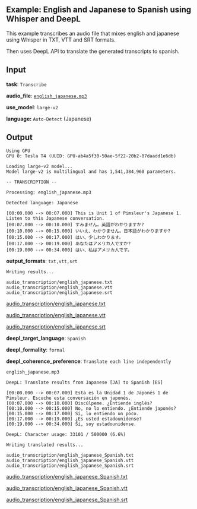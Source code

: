 ## Example: English and Japanese to Spanish using Whisper and DeepL

This example transcribes an audio file that mixes english and japanese using Whisper in TXT, VTT and SRT formats.

Then uses DeepL API to translate the generated transcripts to spanish.

## Input

**task**: `Transcribe`

**audio_file**: [`english_japanese.mp3`](https://carleslc.me/AudioToText/examples/multi-language/english_japanese.mp3)

**use_model**: `large-v2`

**language:** `Auto-Detect` (Japanese)

## Output

```
Using GPU
GPU 0: Tesla T4 (UUID: GPU-ab4a5f30-50ae-5f22-20b2-07daadd1e6db)

Loading large-v2 model...
Model large-v2 is multilingual and has 1,541,384,960 parameters.

-- TRANSCRIPTION --

Processing: english_japanese.mp3

Detected language: Japanese

[00:00.000 --> 00:07.000] This is Unit 1 of Pimsleur's Japanese 1. Listen to this Japanese conversation.
[00:07.000 --> 00:10.000] すみません。英語がわかりますか?
[00:10.000 --> 00:15.000] いいえ、わかりません。日本語がわかりますか?
[00:15.000 --> 00:17.000] はい、少しわかります。
[00:17.000 --> 00:19.000] あなたはアメリカ人ですか?
[00:19.000 --> 00:34.000] はい、私はアメリカ人です。
```

**output_formats**: `txt,vtt,srt`

```
Writing results...

audio_transcription/english_japanese.txt
audio_transcription/english_japanese.vtt
audio_transcription/english_japanese.srt
```

[audio_transcription/english_japanese.txt](audio_transcription/english_japanese.txt)

[audio_transcription/english_japanese.vtt](audio_transcription/english_japanese.vtt)

[audio_transcription/english_japanese.srt](audio_transcription/english_japanese.srt)

**deepl_target_language**: `Spanish`

**deepl_formality**: `formal`

**deepl_coherence_preference**: `Translate each line independently`

```
english_japanese.mp3

DeepL: Translate results from Japanese [JA] to Spanish [ES]

[00:00.000 --> 00:07.000] Esta es la Unidad 1 de Japonés 1 de Pimsleur. Escuche esta conversación en japonés.
[00:07.000 --> 00:10.000] Discúlpeme. ¿Entiende inglés?
[00:10.000 --> 00:15.000] No, no lo entiendo. ¿Entiende japonés?
[00:15.000 --> 00:17.000] Sí, lo entiendo un poco.
[00:17.000 --> 00:19.000] ¿Es usted estadounidense?
[00:19.000 --> 00:34.000] Sí, soy estadounidense.

DeepL: Character usage: 33101 / 500000 (6.6%)

Writing translated results...

audio_transcription/english_japanese_Spanish.txt
audio_transcription/english_japanese_Spanish.vtt
audio_transcription/english_japanese_Spanish.srt
```

[audio_transcription/english_japanese_Spanish.txt](audio_transcription/english_japanese_Spanish.txt)

[audio_transcription/english_japanese_Spanish.vtt](audio_transcription/english_japanese_Spanish.vtt)

[audio_transcription/english_japanese_Spanish.srt](audio_transcription/english_japanese_Spanish.srt)
